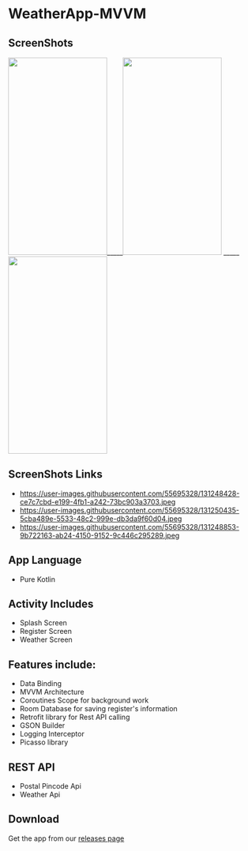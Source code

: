 # WeatherApp-MVVM

## ScreenShots

<img src="https://user-images.githubusercontent.com/55695328/131248428-ce7c7cbd-e199-4fb1-a242-73bc903a3703.jpeg" width="200" height="400">_____<img src="https://user-images.githubusercontent.com/55695328/131250435-5cba489e-5533-48c2-999e-db3da9f60d04.jpeg" width="200" height="400">
_____<img src="https://user-images.githubusercontent.com/55695328/131248853-9b722163-ab24-4150-9152-9c446c295289.jpeg" width="200" height="400">


## ScreenShots Links
* https://user-images.githubusercontent.com/55695328/131248428-ce7c7cbd-e199-4fb1-a242-73bc903a3703.jpeg
* https://user-images.githubusercontent.com/55695328/131250435-5cba489e-5533-48c2-999e-db3da9f60d04.jpeg
* https://user-images.githubusercontent.com/55695328/131248853-9b722163-ab24-4150-9152-9c446c295289.jpeg

## App Language
* Pure Kotlin

## Activity Includes
* Splash Screen
* Register Screen
* Weather Screen


## Features include:
* Data Binding
* MVVM Architecture
* Coroutines Scope for background work
* Room Database for saving register's information
* Retrofit library for Rest API calling
* GSON Builder
* Logging Interceptor
* Picasso library

## REST API
* Postal Pincode Api
* Weather Api

## Download
Get the app from our [releases page](https://github.com/Ani10Dec/WeatherApp-MVVM/releases)
